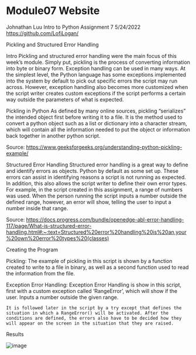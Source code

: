 # Module07 Website
Johnathan Luu
Intro to Python
Assignment 7
5/24/2022
https://github.com/LofiLogan/

Pickling and Structured Error Handling

Intro
	Pickling and structured error handling were the main focus of this week’s module. Simply put, pickling is the process of converting information into byte or binary form. Exception handling can be used in many ways. At the simplest level, the Python language has some exceptions implemented into the system by default to pick out specific errors the script may run across. However, exception handling also becomes more customized when the script writer creates custom exceptions if the script performs a certain way outside the parameters of what is expected.

Pickling in Python
	As defined by many online sources, pickling “serializes” the intended object first before writing it to a file. It is the method used to convert a python object such as a list or dictionary into a character stream, which will contain all the information needed to put the object or information back together in another python script.

Source: https://www.geeksforgeeks.org/understanding-python-pickling-example/

Structured Error Handling
	Structured error handling is a great way to define and identify errors as objects. Python by default as some set up. These errors can assist in identifying reasons a script is not running as expected. In addition, this also allows the script writer to define their own error types. For example, in the script created in this assignment, a range of numbers was used. When the person running the script inputs a number outside the defined range, however, an error will show, telling the user to input a number inside that range. 

Source: https://docs.progress.com/bundle/openedge-abl-error-handling-117/page/What-is-structured-error-handling.html#:~:text=Structured%20error%20handling%20is%20an,your%20own%20error%20types%20(classes)



Creating the Program

Pickling: 
	The example of pickling in this script is shown by a function created to write to a file in binary, as well as a second function used to read the information from the file.




Exception Error Handling:
	Exception Error Handling is show in this script, first with a custom exception called ‘RangeError’, which will show if the user. Inputs a number outside the given range. 

















	It is followed later in the script by a try except that defines the situation in which a RangeError() will be activated. After the conditions are defined, the errors also have to be decided how they will appear on the screen in the situation that they are raised. 














Results





![image](https://user-images.githubusercontent.com/104462632/171405822-68d893b1-83d6-489c-bbfe-e3c6d223f9ba.png)
